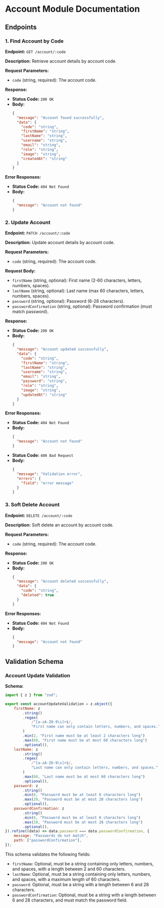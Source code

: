 # Account Module Documentation

## Endpoints

### 1. Find Account by Code

**Endpoint:** `GET /account/:code`

**Description:** Retrieve account details by account code.

**Request Parameters:**
- `code` (string, required): The account code.

**Response:**
- **Status Code:** `200 OK`
- **Body:**
  ```json
  {
    "message": "Account found successfully",
    "data": {
      "code": "string",
      "firstName": "string",
      "lastName": "string",
      "username": "string",
      "email": "string",
      "role": "string",
      "image": "string",
      "createdAt": "string"
    }
  }
  ```

**Error Responses:**
- **Status Code:** `404 Not Found`
- **Body:**
  ```json
  {
    "message": "Account not found"
  }
  ```

### 2. Update Account

**Endpoint:** `PATCH /account/:code`

**Description:** Update account details by account code.

**Request Parameters:**
- `code` (string, required): The account code.

**Request Body:**
- `firstName` (string, optional): First name (2-60 characters, letters, numbers, spaces).
- `lastName` (string, optional): Last name (max 60 characters, letters, numbers, spaces).
- `password` (string, optional): Password (6-28 characters).
- `passwordConfirmation` (string, optional): Password confirmation (must match password).

**Response:**
- **Status Code:** `200 OK`
- **Body:**
  ```json
  {
    "message": "Account updated successfully",
    "data": {
      "code": "string",
      "firstName": "string",
      "lastName": "string",
      "username": "string",
      "email": "string",
      "password": "string",
      "role": "string",
      "image": "string",
      "updatedAt": "string"
    }
  }
  ```

**Error Responses:**
- **Status Code:** `404 Not Found`
- **Body:**
  ```json
  {
    "message": "Account not found"
  }
  ```
- **Status Code:** `400 Bad Request`
- **Body:**
  ```json
  {
    "message": "Validation error",
    "errors": {
      "field": "error message"
    }
  }
  ```

### 3. Soft Delete Account

**Endpoint:** `DELETE /account/:code`

**Description:** Soft delete an account by account code.

**Request Parameters:**
- `code` (string, required): The account code.

**Response:**
- **Status Code:** `200 OK`
- **Body:**
  ```json
  {
    "message": "Account deleted successfully",
    "data": {
      "code": "string",
      "deleted": true
    }
  }
  ```

**Error Responses:**
- **Status Code:** `404 Not Found`
- **Body:**
  ```json
  {
    "message": "Account not found"
  }
  ```

## Validation Schema

### Account Update Validation

**Schema:**
```javascript
import { z } from "zod";

export const accountUpdateValidation = z.object({
    firstName: z
        .string()
        .regex(
            /^[a-zA-Z0-9\s]+$/,
            "First name can only contain letters, numbers, and spaces."
        )
        .min(2, "First name must be at least 2 characters long")
        .max(60, "First name must be at most 60 characters long")
        .optional(),
    lastName: z
        .string()
        .regex(
            /^[a-zA-Z0-9\s]+$/,
            "Last name can only contain letters, numbers, and spaces."
        )
        .max(60, "Last name must be at most 60 characters long")
        .optional(),
    password: z
        .string()
        .min(6, "Password must be at least 6 characters long")
        .max(28, "Password must be at most 28 characters long")
        .optional(),
    passwordConfirmation: z
        .string()
        .min(6, "Password must be at least 6 characters long")
        .max(28, "Password must be at most 28 characters long")
        .optional(),
}).refine((data) => data.password === data.passwordConfirmation, {
    message: "Passwords do not match",
    path: ["passwordConfirmation"],
});
```

This schema validates the following fields:
- `firstName`: Optional, must be a string containing only letters, numbers, and spaces, with a length between 2 and 60 characters.
- `lastName`: Optional, must be a string containing only letters, numbers, and spaces, with a maximum length of 60 characters.
- `password`: Optional, must be a string with a length between 6 and 28 characters.
- `passwordConfirmation`: Optional, must be a string with a length between 6 and 28 characters, and must match the password field.
